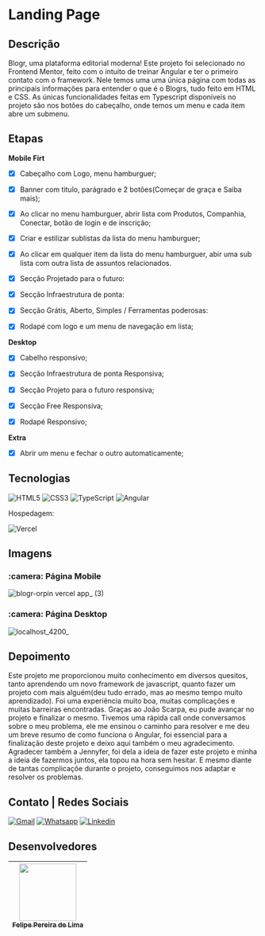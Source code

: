 # Landing Page



## Descrição

Blogr, uma plataforma editorial moderna! Este projeto foi selecionado no Frontend Mentor, feito com o intuito de treinar Angular e ter o primeiro contato com o framework. Nele temos uma uma única página com todas as principais informações para entender o que é o Blogrs, tudo feito em HTML e CSS. As únicas funcionalidades feitas em Typescript disponíveis no projeto são nos botões do cabeçalho, onde temos um menu e cada item abre um submenu.

## Etapas

**Mobile Firt**

 - [x] Cabeçalho com Logo, menu hamburguer;

 - [x] Banner com titulo, parágrado e 2 botões(Começar de graça e Saiba mais);

 - [x] Ao clicar no menu hamburguer, abrir lista com Produtos, Companhia, Conectar, botão de login e de inscrição;

 - [x] Criar e estilizar sublistas da lista do menu hamburguer;

 - [x] Ao clicar em qualquer item da lista do menu hamburguer, abir uma sub lista com outra lista de assuntos relacionados.

 - [x] Secção Projetado para o futuro: 

 - [x] Secção Infraestrutura de ponta:

 - [x] Secção Grátis, Aberto, Simples / Ferramentas poderosas:

 - [x] Rodapé com logo e um menu de navegação em lista;

**Desktop**

 - [x] Cabelho responsivo;

 - [x] Secção Infraestrutura de ponta Responsiva;

 - [x] Secção Projeto para o futuro responsiva;

 - [x] Secção Free Responsiva;

 - [x] Rodapé Responsivo;

**Extra**

 - [x] Abrir um menu e fechar o outro automaticamente;
 
## Tecnologias

 ![HTML5](https://img.shields.io/badge/html5-%23E34F26.svg?style=for-the-badge&logo=html5&logoColor=white) ![CSS3](https://img.shields.io/badge/css3-%231572B6.svg?style=for-the-badge&logo=css3&logoColor=white) ![TypeScript](https://img.shields.io/badge/TypeScript-007ACC?style=for-the-badge&logo=typescript&logoColor=white) ![Angular](https://img.shields.io/badge/Angular-DD0031?style=for-the-badge&logo=angular&logoColor=white) 
 
Hospedagem:

 ![Vercel](https://img.shields.io/badge/vercel-%23000000.svg?style=for-the-badge&logo=vercel&logoColor=white)
 
## Imagens

<h3> :camera: Página Mobile</h3>

![blogr-orpin vercel app_ (3)](https://user-images.githubusercontent.com/102830741/212414293-2668589f-22f4-4132-8d88-5e2d8700e01d.png)

<h3> :camera: Página Desktop</h3>

![localhost_4200_](https://user-images.githubusercontent.com/102830741/212415570-d3c63a6f-cfdf-4a70-af96-558fc9a7e4c9.png)
 
## Depoimento

Este projeto me proporcionou muito conhecimento em diversos quesitos, tanto aprendendo um novo framework de javascript, quanto fazer um projeto com mais alguém(deu tudo errado, mas ao mesmo tempo muito aprendizado). Foi uma experiência muito boa, muitas complicações e muitas barreiras encontradas. Graças ao João Scarpa, eu pude avançar no projeto e finalizar o mesmo. Tivemos uma rápida call onde conversamos sobre o meu problema, ele me ensinou o caminho para resolver e me deu um breve resumo de como funciona o Angular, foi essencial para a finalização deste projeto e deixo aqui também o meu agradecimento. Agradecer também a Jennyfer, foi dela a ideia de fazer este projeto e minha a ideia de fazermos juntos, ela topou na hora sem hesitar. E mesmo diante de tantas complicaçõe durante o projeto, conseguimos nos adaptar e resolver os problemas.

## Contato | Redes Sociais

<a href="mailto:felipe.lima0160@gmail.com">![Gmail](https://img.shields.io/badge/Gmail-D14836?style=for-the-badge&logo=gmail&logoColor=white)</a>  <a href="https://wa.me/5521979926096">![Whatsapp](https://img.shields.io/badge/WhatsApp-25D366?style=for-the-badge&logo=whatsapp&logoColor=white)</a>  <a href="https://www.linkedin.com/in/felipe-lima01/">![Linkedin](https://img.shields.io/badge/LinkedIn-0077B5?style=for-the-badge&logo=linkedin&logoColor=white)</a> 

## Desenvolvedores

 | [<img src="https://avatars.githubusercontent.com/u/102830741?s=400&u=eb0ed821d5deeaaac9a910f737ce38ddfda2f3a9&v=4" width=115><br><sub>Felipe Pereira de Lima</sub>](https://github.com/LipePLima) 
 | :---: |

